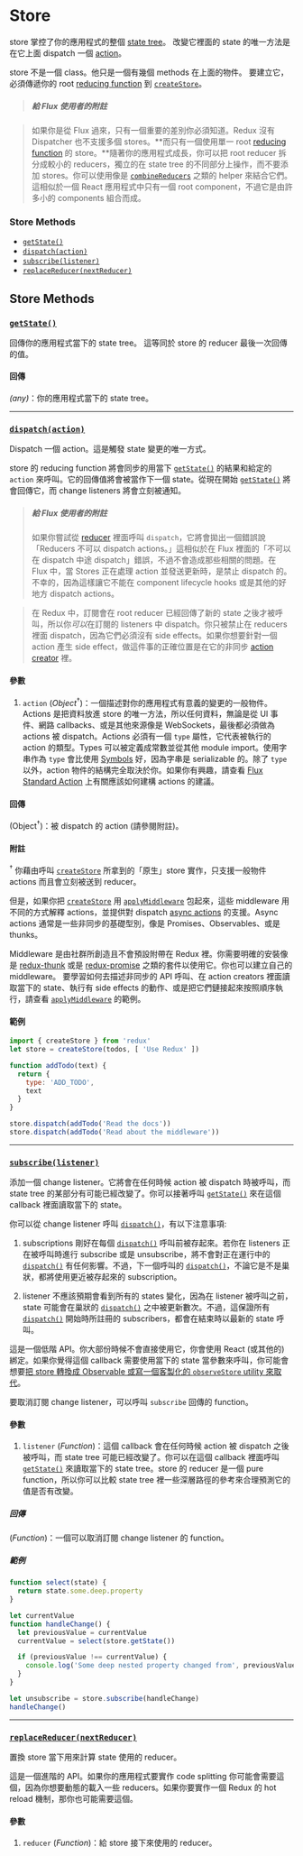 # Store

store 掌控了你的應用程式的整個 [state tree](../Glossary.md#state)。
改變它裡面的 state 的唯一方法是在它上面 dispatch 一個 [action](../Glossary.md#action)。

store 不是一個 class。他只是一個有幾個 methods 在上面的物件。
要建立它，必須傳遞你的 root [reducing function](../Glossary.md#reducer) 到 [`createStore`](createStore.md)。

>##### 給 Flux 使用者的附註

>如果你是從 Flux 過來，只有一個重要的差別你必須知道。Redux 沒有 Dispatcher 也不支援多個 stores。**而只有一個使用單一 root [reducing function](../Glossary.md#reducer) 的 store。**隨著你的應用程式成長，你可以把 root reducer 拆分成較小的 reducers，獨立的在 state tree 的不同部分上操作，而不要添加 stores。你可以使用像是 [`combineReducers`](combineReducers.md) 之類的 helper 來結合它們。這相似於一個 React 應用程式中只有一個 root component，不過它是由許多小的 components 組合而成。

### Store Methods

- [`getState()`](#getState)
- [`dispatch(action)`](#dispatch)
- [`subscribe(listener)`](#subscribe)
- [`replaceReducer(nextReducer)`](#replaceReducer)

## Store Methods

### <a id='getState'></a>[`getState()`](#getState)

回傳你的應用程式當下的 state tree。
這等同於 store 的 reducer 最後一次回傳的值。

#### 回傳

*(any)*：你的應用程式當下的 state tree。

<hr>

### <a id='dispatch'></a>[`dispatch(action)`](#dispatch)

Dispatch 一個 action。這是觸發 state 變更的唯一方式。

store 的 reducing function 將會同步的用當下 [`getState()`](#getState) 的結果和給定的 `action` 來呼叫。它的回傳值將會被當作下一個 state。從現在開始 [`getState()`](#getState) 將會回傳它，而 change listeners 將會立刻被通知。

>##### 給 Flux 使用者的附註
>如果你嘗試從 [reducer](../Glossary.md#reducer) 裡面呼叫 `dispatch`，它將會拋出一個錯誤說「Reducers 不可以 dispatch actions。」這相似於在 Flux 裡面的「不可以在 dispatch 中途 dispatch」錯誤，不過不會造成那些相關的問題。在 Flux 中，當 Stores 正在處理 action 並發送更新時，是禁止 dispatch 的。不幸的，因為這樣讓它不能在 component lifecycle hooks 或是其他的好地方 dispatch actions。

>在 Redux 中，訂閱會在 root reducer 已經回傳了新的 state 之後才被呼叫，所以你*可以*在訂閱的 listeners 中 dispatch。你只被禁止在 reducers 裡面 dispatch，因為它們必須沒有 side effects。如果你想要針對一個 action 產生 side effect，做這件事的正確位置是在它的非同步 [action creator](../Glossary.md#action-creator) 裡。

#### 參數

1. `action` (*Object*<sup>†</sup>)：一個描述對你的應用程式有意義的變更的一般物件。Actions 是把資料放進 store 的唯一方法，所以任何資料，無論是從 UI 事件、網路 callbacks、或是其他來源像是 WebSockets，最後都必須做為 actions 被 dispatch。Actions 必須有一個 `type` 屬性，它代表被執行的 action 的類型。Types 可以被定義成常數並從其他 module import。使用字串作為 `type` 會比使用 [Symbols](https://developer.mozilla.org/en/docs/Web/JavaScript/Reference/Global_Objects/Symbol) 好，因為字串是 serializable 的。除了 `type` 以外，action 物件的結構完全取決於你。如果你有興趣，請查看 [Flux Standard Action](https://github.com/acdlite/flux-standard-action) 上有關應該如何建構 actions 的建議。

#### 回傳

(Object<sup>†</sup>)：被 dispatch 的 action (請參閱附註)。

#### 附註

<sup>†</sup> 你藉由呼叫 [`createStore`](createStore.md) 所拿到的「原生」store 實作，只支援一般物件 actions 而且會立刻被送到 reducer。

但是，如果你把 [`createStore`](createStore.md) 用 [`applyMiddleware`](applyMiddleware.md) 包起來，這些 middleware 用不同的方式解釋 actions，並提供對 dispatch [async actions](../Glossary.md#async-action) 的支援。Async actions 通常是一些非同步的基礎型別，像是 Promises、Observables、或是 thunks。

Middleware 是由社群所創造且不會預設附帶在 Redux 裡。你需要明確的安裝像是 [redux-thunk](https://github.com/gaearon/redux-thunk) 或是 [redux-promise](https://github.com/acdlite/redux-promise) 之類的套件以使用它。你也可以建立自己的 middleware。
要學習如何去描述非同步的 API 呼叫、在 action creators 裡面讀取當下的 state、執行有 side effects 的動作、或是把它們鏈接起來按照順序執行，請查看 [`applyMiddleware`](applyMiddleware.md) 的範例。

#### 範例

```js
import { createStore } from 'redux'
let store = createStore(todos, [ 'Use Redux' ])

function addTodo(text) {
  return {
    type: 'ADD_TODO',
    text
  }
}

store.dispatch(addTodo('Read the docs'))
store.dispatch(addTodo('Read about the middleware'))
```

<hr>

### <a id='subscribe'></a>[`subscribe(listener)`](#subscribe)

添加一個 change listener。它將會在任何時候 action 被 dispatch 時被呼叫，而 state tree 的某部分有可能已經改變了。你可以接著呼叫 [`getState()`](#getState) 來在這個 callback 裡面讀取當下的 state。

你可以從 change listener 呼叫 [`dispatch()`](#dispatch)，有以下注意事項:

1. subscriptions 剛好在每個 [`dispatch()`](#dispatch) 呼叫前被存起來。若你在 listeners 正在被呼叫時進行 subscribe 或是 unsubscribe，將不會對正在運行中的 [`dispatch()`](#dispatch) 有任何影響。不過，下一個呼叫的 [`dispatch()`](#dispatch)，不論它是不是巢狀，都將使用更近被存起來的 subscription。

2. listener 不應該預期會看到所有的 states 變化，因為在 listener 被呼叫之前，state 可能會在巢狀的 [`dispatch()`](#dispatch) 之中被更新數次。不過，這保證所有 [`dispatch()`](#dispatch) 開始時所註冊的 subscribers，都會在結束時以最新的 state 呼叫。

這是一個低階 API。你大部份時候不會直接使用它，你會使用 React (或其他的) 綁定。如果你覺得這個 callback 需要使用當下的 state 當參數來呼叫，你可能會想要[把 store 轉換成 Observable 或寫一個客製化的 `observeStore` utility 來取代](https://github.com/reactjs/redux/issues/303#issuecomment-125184409)。

要取消訂閱 change listener，可以呼叫 `subscribe` 回傳的 function。

#### 參數

1. `listener` (*Function*)：這個 callback 會在任何時候 action 被 dispatch 之後被呼叫，而 state tree 可能已經改變了。你可以在這個 callback 裡面呼叫 [`getState()`](#getState) 來讀取當下的 state tree。store 的 reducer 是一個 pure function，所以你可以比較 state tree 裡一些深層路徑的參考來合理預測它的值是否有改變。

##### 回傳

(*Function*)：一個可以取消訂閱 change listener 的 function。

##### 範例

```js
function select(state) {
  return state.some.deep.property
}

let currentValue
function handleChange() {
  let previousValue = currentValue
  currentValue = select(store.getState())

  if (previousValue !== currentValue) {
    console.log('Some deep nested property changed from', previousValue, 'to', currentValue)
  }
}

let unsubscribe = store.subscribe(handleChange)
handleChange()
```

<hr>

### <a id='replaceReducer'></a>[`replaceReducer(nextReducer)`](#replaceReducer)

置換 store 當下用來計算 state 使用的 reducer。

這是一個進階的 API。如果你的應用程式要實作 code splitting 你可能會需要這個，因為你想要動態的載入一些 reducers。如果你要實作一個 Redux 的 hot reload 機制，那你也可能需要這個。

#### 參數

1. `reducer` (*Function*)：給 store 接下來使用的 reducer。
